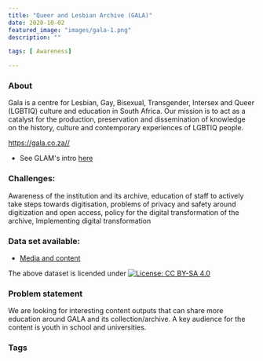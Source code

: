 ```yaml
---
title: "Queer and Lesbian Archive (GALA)"
date: 2020-10-02
featured_image: "images/gala-1.png"
description: ""

tags: [ Awareness]

---
```


### About

Gala is a centre for Lesbian, Gay, Bisexual, Transgender, Intersex and Queer (LGBTIQ)  culture and education in South Africa. Our mission is to act as a catalyst for the production, preservation and dissemination of knowledge on the history, culture and contemporary experiences of LGBTIQ people.

https://gala.co.za//

- See GLAM's intro [here](https://drive.google.com/drive/folders/1BlFNQv8i3-VbI-2t-tofj4lMI4P5zaC-?usp=sharing)

### Challenges:

Awareness of the institution and its archive, education of staff to actively take steps towards digitisation, problems of privacy and safety around digitization and open access, policy for the digital transformation of the archive, Implementing digital transformation

### Data set available:

- [Media and content](https://drive.google.com/drive/folders/1r2v4NU-EYklr-HmH2kl_Wt8Cm9wqii_x?usp=sharing)

The above dataset is licended under [![License: CC BY-SA 4.0](https://img.shields.io/badge/License-CC%20BY--SA%204.0-lightgrey.svg)](https://creativecommons.org/licenses/by-sa/4.0/)


### Problem statement

We are looking for interesting content outputs that can share more education around GALA and its collection/archive. A key audience for the content is youth in school and universities.

### Tags


